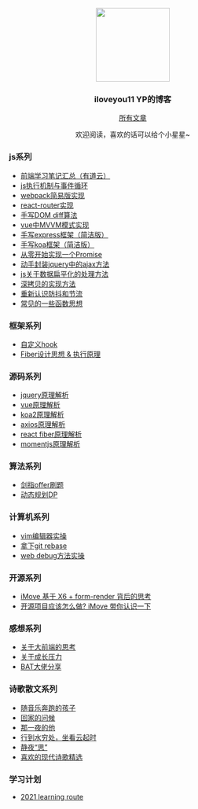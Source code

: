 <p align="center">
  <img width="150" height="150" src="https://img.alicdn.com/imgextra/i1/O1CN01f2PlWu1rS88KPwkoj_!!6000000005629-2-tps-564-562.png"/>
</p>

<h3 align="center">iloveyou11 YP的博客</h3>

<p align="center"><a href="https://github.com/iloveyou11/learning-blog/issues">所有文章</a></p>
<p align="center">欢迎阅读，喜欢的话可以给个小星星~</p>

<h3>js系列</h3>
<ul>
  <li><a href="https://github.com/iloveyou11/learning-blog/issues/10" target="_blank">前端学习笔记汇总（有道云）</a></li>
  <li><a href="https://github.com/iloveyou11/learning-blog/issues/14" target="_blank">js执行机制与事件循环</a></li>
  <li><a href="https://github.com/iloveyou11/learning-blog/issues/11" target="_blank">webpack简易版实现</a></li>
  <li><a href="https://github.com/iloveyou11/learning-blog/issues/20" target="_blank">react-router实现</a></li>
  <li><a href="https://github.com/iloveyou11/learning-blog/issues/21" target="_blank">手写DOM diff算法</a></li>
  <li><a href="https://github.com/iloveyou11/learning-blog/issues/22" target="_blank">vue中MVVM模式实现</a></li>
  <li><a href="https://github.com/iloveyou11/learning-blog/issues/23" target="_blank">手写express框架（简洁版）</a></li>
  <li><a href="https://github.com/iloveyou11/learning-blog/issues/24" target="_blank">手写koa框架（简洁版）</a></li>
  <li><a href="https://github.com/iloveyou11/learning-blog/issues/25" target="_blank">从零开始实现一个Promise</a></li>
  <li><a href="https://github.com/iloveyou11/learning-blog/issues/26" target="_blank">动手封装jquery中的ajax方法</a></li>
  <li><a href="https://github.com/iloveyou11/learning-blog/issues/28" target="_blank">js关于数据扁平化的处理方法</a></li>
  <li><a href="https://github.com/iloveyou11/learning-blog/issues/29" target="_blank">深拷贝的实现方法</a></li>
  <li><a href="https://github.com/iloveyou11/learning-blog/issues/30" target="_blank">重新认识防抖和节流</a></li>
  <li><a href="https://github.com/iloveyou11/learning-blog/issues/31" target="_blank">常见的一些函数思想</a></li>
</ul>

<h3>框架系列</h3>
<ul>
  <li><a href="https://github.com/iloveyou11/learning-blog/issues/15" target="_blank">自定义hook</a></li>
  <li><a href="https://github.com/iloveyou11/learning-blog/issues/16" target="_blank">Fiber设计思想 & 执行原理</a></li>
</ul>

<h3>源码系列</h3>
<ul>
  <li><a href="https://github.com/iloveyou11/learning-blog/issues/1" target="_blank">jquery原理解析</a></li>
  <li><a href="https://github.com/iloveyou11/learning-blog/issues/2" target="_blank">vue原理解析</a></li>
  <li><a href="https://github.com/iloveyou11/learning-blog/issues/3" target="_blank">koa2原理解析</a></li>
  <li><a href="https://github.com/iloveyou11/learning-blog/issues/4" target="_blank">axios原理解析</a></li>
  <li><a href="https://github.com/iloveyou11/learning-blog/issues/5" target="_blank">react fiber原理解析</a></li>
  <li><a href="https://github.com/iloveyou11/learning-blog/issues/6" target="_blank">momentjs原理解析</a></li>
</ul>

<h3>算法系列</h3>
<ul>
  <li><a href="https://github.com/iloveyou11/learning-blog/issues/8" target="_blank">剑指offer刷题</a></li>
  <li><a href="https://github.com/iloveyou11/learning-blog/issues/12" target="_blank">动态规划DP</a></li>
</ul>

<h3>计算机系列</h3>
<ul>
  <li><a href="https://github.com/iloveyou11/learning-blog/issues/36" target="_blank">vim编辑器实操</a></li>
  <li><a href="https://github.com/iloveyou11/learning-blog/issues/37" target="_blank">拿下git rebase</a></li>
  <li><a href="./debug.pdf" target="_blank">web debug方法实操</a></li>
</ul>

<h3>开源系列</h3>
<ul>
  <li><a href="https://github.com/iloveyou11/learning-blog/issues/17" target="_blank">iMove 基于 X6 + form-render 背后的思考</a></li>
  <li><a href="https://github.com/iloveyou11/learning-blog/issues/18" target="_blank">开源项目应该怎么做? iMove 带你认识一下</a></li>
</ul>

<h3>感想系列</h3>
<ul>
  <li><a href="https://github.com/iloveyou11/learning-blog/issues/7" target="_blank">关于大前端的思考</a></li>
  <li><a href="https://github.com/iloveyou11/learning-blog/issues/32" target="_blank">关于成长压力</a></li>
  <li><a href="https://github.com/iloveyou11/learning-blog/issues/9" target="_blank">BAT大佬分享</a></li>
</ul>

<h3>诗歌散文系列</h3>
<ul>
  <li><a href="https://github.com/iloveyou11/learning-blog/issues/33" target="_blank">随音乐奔跑的孩子</a></li>
  <li><a href="https://github.com/iloveyou11/learning-blog/issues/34" target="_blank">回家的问候</a></li>
  <li><a href="https://github.com/iloveyou11/learning-blog/issues/35" target="_blank">那一夜的他</a></li>
  <li><a href="https://github.com/iloveyou11/learning-blog/issues/38" target="_blank">行到水穷处，坐看云起时</a></li>
  <li><a href="https://github.com/iloveyou11/learning-blog/issues/39" target="_blank">静夜“思”</a></li>
  <li><a href="https://github.com/iloveyou11/learning-blog/issues/40" target="_blank">喜欢的现代诗歌精选</a></li>
</ul>

<h3>学习计划</h3>
<ul>
  <li><a href="https://github.com/iloveyou11/learning-blog/issues/19" target="_blank">2021 learning route</a></li>
</ul>